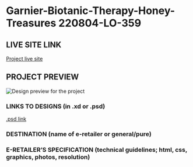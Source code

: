 # Garnier-Biotanic-Therapy-Honey-Treasures 220804-LO-359

<!-- please enter project number recived from PM -->

## LIVE SITE LINK

<!-- please enter link to site preview here -->

[Project live site](https://estorelabs.github.io/RC---220804-LO-359-Garnier-Biotanic-Therapy-Honey-Treasures-GENERIC/)

## PROJECT PREVIEW

![Design preview for the project]()

### LINKS TO DESIGNS (in .xd or .psd)

[.psd link](https://drive.google.com/drive/folders/1JMANRfdhOwEHwcKE0xohoaSFVSFFb7ij)

<!-- please enter link to preview designs -->

### DESTINATION (name of e-retailer or general/pure)

<!-- please enter e-retailers name -->

### E-RETAILER’S SPECIFICATION (technical guidelines; html, css, graphics, photos, resolution)

<!-- please enter any additional comments important for the project -->
